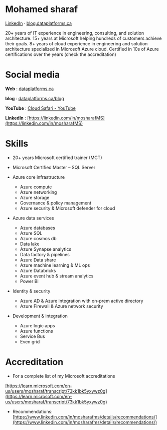 # Mohamed **sharaf**
[LinkedIn](https://linkedin.com/in/mosharafMS) · [blog.dataplatforms.ca](blog.dataplatforms.ca)

20+ years of IT experience in engineering, consulting, and solution architecture. 15+ years at Microsoft helping hundreds of customers achieve their goals. 8+ years of cloud experience in engineering and solution architecture specialized in Microsoft Azure cloud. Certified in 10s of Azure certifications over the years (check the accreditation)

# Social media

**Web** : [dataplatforms.ca](https://dataplatforms.ca/)

**blog** : [dataplatforms.ca/blog](dataplatforms.ca/blog)

**YouTube** : [Cloud Safari - YouTube](https://www.youtube.com/playlist?list=PLB4TCZKa_rG0rKEs2ndiRx_nm4WNMzEOV)

**LinkedIn** : [https://linkedin.com/in/mosharafMS](https://linkedin.com/in/mosharafMS)



# Skills

- 20+ years Microsoft certified trainer (MCT)
- Microsoft Certified Master – SQL Server
- Azure core infrastructure
  - Azure compute
  - Azure networking
  - Azure storage
  - Governance & policy management
  - Azure security & Microsoft defender for cloud
- Azure data services
   - Azure databases
   - Azure SQL
   - Azure cosmos db
   - Data lake
   - Azure Synapse analytics
   - Data factory & pipelines
   - Azure Data share
   - Azure machine learning & ML ops
   - Azure Databricks
   - Azure event hub & stream analytics
   - Power BI

- Identity & security
  - Azure AD & Azure integration with on-prem active directory
  - Azure Firewall & Azure network security
- Development & integration
  - Azure logic apps
  - Azure functions
  - Service Bus
  - Even grid



# Accreditation

- For a complete list of my Microsoft accreditations

[https://learn.microsoft.com/en-us/users/mosharaf/transcript/73kk1bk5yxywz0g](https://learn.microsoft.com/en-us/users/mosharaf/transcript/73kk1bk5yxywz0g)

- Recommendations: [https://www.linkedin.com/in/mosharafms/details/recommendations/](https://www.linkedin.com/in/mosharafms/details/recommendations/)



